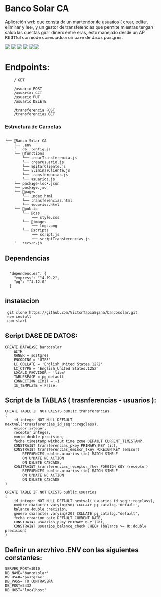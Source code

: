 
# Banco Solar CA

 Aplicación web que consta de un mantendor de usuarios ( crear, editar, eliminar y lee), y un gestor de transferencias que permite mientras tengan saldo las cuentas girar dinero entre ellas, esto manejado desde un API RESTful con node conectado a un base de datos postgres.



![](https://img.shields.io/badge/Node.js-5FA04E.svg?style=for-the-badge&logo=nodedotjs&logoColor=white) ![](https://img.shields.io/badge/Express-000000.svg?style=for-the-badge&logo=Express&logoColor=white) ![](https://img.shields.io/badge/PostgreSQL-4169E1.svg?style=for-the-badge&logo=PostgreSQL&logoColor=white) ![](https://img.shields.io/badge/JavaScript-F7DF1E.svg?style=for-the-badge&logo=JavaScript&logoColor=black) ![](https://img.shields.io/badge/HTML5-E34F26.svg?style=for-the-badge&logo=HTML5&logoColor=white)![](https://img.shields.io/badge/Bulma-00D1B2.svg?style=for-the-badge&logo=Bulma&logoColor=white)

# Endpoints:
```
    / GET

    /usuario POST
    /usuarios GET
    /usuario PUT
    /usuario DELETE

    /transferencia POST
    /transferencias GET

```

### Estructura de Carpetas
```

└── 📁Banco Solar CA
    └── .env
    └── db._config.js
    └── 📁functions
        └── crearTransferencia.js
        └── crearusuario.js
        └── EditarCliente.js
        └── EliminarCliente.js
        └── transferencias.js
        └── usuarios.js
    └── package-lock.json
    └── package.json
    └── 📁pages
        └── index.html
        └── transferencias.html
        └── usuarios.html
    └── 📁public
        └── 📁css
            └── style.css
        └── 📁images
            └── logo.png
        └── 📁scripts
            └── script.js
            └── scriptTransferencias.js
    └── server.js

```


## Dependencias
```

  "dependencies": {
    "express": "^4.19.2",
    "pg": "^8.12.0"
  }

```

## instalacion

```
 git clone https://github.com/VictorTapiaEgana/bancosolar.git
 npm install
 npm start
```

## Script DASE DE DATOS:
```
CREATE DATABASE bancosolar
    WITH
    OWNER = postgres
    ENCODING = 'UTF8'
    LC_COLLATE = 'English_United States.1252'
    LC_CTYPE = 'English_United States.1252'
    LOCALE_PROVIDER = 'libc'
    TABLESPACE = pg_default
    CONNECTION LIMIT = -1
    IS_TEMPLATE = False;
```

## Script de la TABLAS ( trasnferencias - usuarios ):
```
CREATE TABLE IF NOT EXISTS public.transferencias
(
    id integer NOT NULL DEFAULT nextval('transferencias_id_seq'::regclass),
    emisor integer,
    receptor integer,
    monto double precision,
    fecha timestamp without time zone DEFAULT CURRENT_TIMESTAMP,
    CONSTRAINT transferencias_pkey PRIMARY KEY (id),
    CONSTRAINT transferencias_emisor_fkey FOREIGN KEY (emisor)
        REFERENCES public.usuarios (id) MATCH SIMPLE
        ON UPDATE NO ACTION
        ON DELETE CASCADE,
    CONSTRAINT transferencias_receptor_fkey FOREIGN KEY (receptor)
        REFERENCES public.usuarios (id) MATCH SIMPLE
        ON UPDATE NO ACTION
        ON DELETE CASCADE
)

``` 
```
CREATE TABLE IF NOT EXISTS public.usuarios
(
    id integer NOT NULL DEFAULT nextval('usuarios_id_seq'::regclass),
    nombre character varying(50) COLLATE pg_catalog."default",
    balance double precision,
    genero character varying(20) COLLATE pg_catalog."default",
    fecha_creacion date DEFAULT CURRENT_DATE,
    CONSTRAINT usuarios_pkey PRIMARY KEY (id),
    CONSTRAINT usuarios_balance_check CHECK (balance >= 0::double precision)
)

```

## Definir un arcvhivo .ENV con las siguientes constantes:
```
SERVER_PORT=3010
DB_NAME='bancosolar'
DB_USER='postgres'
DB_PASS= TU CONTRASEÑA
DB_PORT=5432
DB_HOST='localhost'

```
